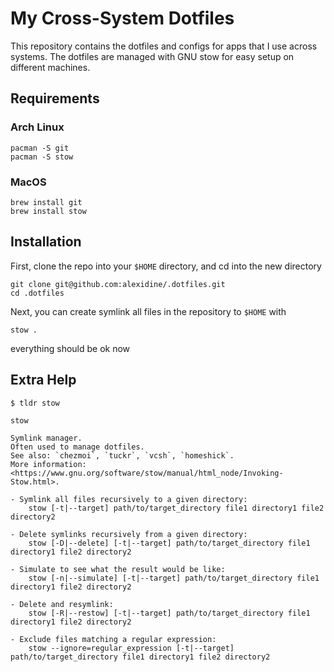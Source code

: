 # My Cross-System Dotfiles

This repository contains the dotfiles and configs for apps that I use across systems. The dotfiles are managed with GNU stow for easy setup on different machines.

## Requirements

### Arch Linux
```
pacman -S git
pacman -S stow
```

### MacOS
```
brew install git
brew install stow
```

## Installation

First, clone the repo into your `$HOME` directory, and cd into the new directory

```
git clone git@github.com:alexidine/.dotfiles.git
cd .dotfiles
```

Next, you can create symlink all files in the repository to `$HOME` with

```
stow .
```

everything should be ok now

## Extra Help

```
$ tldr stow

stow

Symlink manager.
Often used to manage dotfiles.
See also: `chezmoi`, `tuckr`, `vcsh`, `homeshick`.
More information: <https://www.gnu.org/software/stow/manual/html_node/Invoking-Stow.html>.

- Symlink all files recursively to a given directory:
    stow [-t|--target] path/to/target_directory file1 directory1 file2 directory2

- Delete symlinks recursively from a given directory:
    stow [-D|--delete] [-t|--target] path/to/target_directory file1 directory1 file2 directory2

- Simulate to see what the result would be like:
    stow [-n|--simulate] [-t|--target] path/to/target_directory file1 directory1 file2 directory2

- Delete and resymlink:
    stow [-R|--restow] [-t|--target] path/to/target_directory file1 directory1 file2 directory2

- Exclude files matching a regular expression:
    stow --ignore=regular_expression [-t|--target] path/to/target_directory file1 directory1 file2 directory2
```
